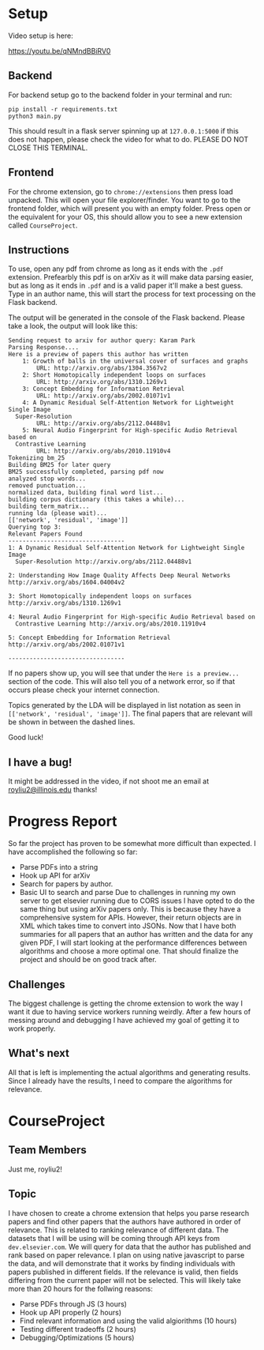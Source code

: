 # Setup
Video setup is here:

https://youtu.be/qNMndBBiRV0

## Backend
For backend setup go to the backend folder in your terminal and run:
```
pip install -r requirements.txt
python3 main.py
```
This should result in a flask server spinning up at `127.0.0.1:5000` if this
does not happen, please check the video for what to do. PLEASE DO NOT CLOSE THIS TERMINAL. 

## Frontend
For the chrome extension, go to `chrome://extensions` then press load unpacked. This will open your file explorer/finder. You want to go to the frontend folder, which will present you with an empty folder. Press open or the equivalent for your OS, this should allow you to see a new extension called `CourseProject`. 

## Instructions
To use, open any pdf from chrome as long as it ends with the `.pdf` extension. Prefearbly this pdf is on arXiv as it will make data parsing easier, but as long as it ends in `.pdf` and is a valid paper it'll make a best guess. Type in an author name, this will start the process for text processing on the Flask backend.

The output will be generated in the console of the Flask backend. Please take a look, the output will look like this:
```
Sending request to arxiv for author query: Karam Park
Parsing Response....
Here is a preview of papers this author has written
	1: Growth of balls in the universal cover of surfaces and graphs 
 		URL: http://arxiv.org/abs/1304.3567v2
	2: Short Homotopically independent loops on surfaces 
 		URL: http://arxiv.org/abs/1310.1269v1
	3: Concept Embedding for Information Retrieval 
 		URL: http://arxiv.org/abs/2002.01071v1
	4: A Dynamic Residual Self-Attention Network for Lightweight Single Image
  Super-Resolution 
 		URL: http://arxiv.org/abs/2112.04488v1
	5: Neural Audio Fingerprint for High-specific Audio Retrieval based on
  Contrastive Learning 
 		URL: http://arxiv.org/abs/2010.11910v4
Tokenizing bm_25
Building BM25 for later query
BM25 successfully completed, parsing pdf now
analyzed stop words...
removed punctuation...
normalized data, building final word list...
building corpus dictionary (this takes a while)...
building term_matrix...
running lda (please wait)...
[['network', 'residual', 'image']]
Querying top 3: 
Relevant Papers Found
---------------------------------
1: A Dynamic Residual Self-Attention Network for Lightweight Single Image
  Super-Resolution http://arxiv.org/abs/2112.04488v1

2: Understanding How Image Quality Affects Deep Neural Networks http://arxiv.org/abs/1604.04004v2

3: Short Homotopically independent loops on surfaces http://arxiv.org/abs/1310.1269v1

4: Neural Audio Fingerprint for High-specific Audio Retrieval based on
  Contrastive Learning http://arxiv.org/abs/2010.11910v4

5: Concept Embedding for Information Retrieval http://arxiv.org/abs/2002.01071v1

---------------------------------

```
If no papers show up, you will see that under the `Here is a preview...` section of the code. This will also tell you of a network error, so if that occurs please check your internet connection. 

Topics generated by the LDA will be displayed in list notation as seen in `[['network', 'residual', 'image']]`. The final papers that are relevant will be shown in between the dashed lines.

Good luck!

## I have a bug!
It might be addressed in the video, if not shoot me an email at royliu2@illinois.edu thanks!


# Progress Report
So far the project has proven to be somewhat more difficult than expected. I have accomplished the following so far:
- Parse PDFs into a string
- Hook up API for arXiv
- Search for papers by author. 
- Basic UI to search and parse
Due to challenges in running my own server to get elsevier running due to CORS issues I have opted to do the same thing but using arXiv papers only. This is because they have a comprehensive system for APIs. However, their return objects are in XML which takes time to convert into JSONs. Now that I have both summaries for all papers that an author has written and the data for any given PDF, I will start looking at the performance differences between algorithms and choose a more optimal one. That should finalize the project and should be on good track after. 
## Challenges
The biggest challenge is getting the chrome extension to work the way I want it due to having service workers running weirdly. After a few hours of messing around and debugging I have achieved my goal of getting it to work properly.
## What's next
All that is left is implementing the actual algorithms and generating results. Since I already have the results, I need to compare the algorithms for relevance.

# CourseProject

## Team Members
Just me, royliu2!

## Topic
I have chosen to create a chrome extension that helps you parse research papers and find other papers that the authors have authored in order of relevance. This is related to ranking relevance of different data. The datasets that I will be using will be coming through API keys from `dev.elsevier.com`. We will query for data that the author has published and rank based on paper relevance. I plan on using native javascript to parse the data, and will demonstrate that it works by finding individuals with papers published in different fields. If the relevance is valid, then fields differing from the current paper will not be selected. This will likely take more than 20 hours for the follwing reasons:
 - Parse PDFs through JS (3 hours)
 - Hook up API properly (2 hours)
 - Find relevant information and using the valid algiorithms (10 hours)
 - Testing different tradeoffs (2 hours)
 - Debugging/Optimizations (5 hours)


 